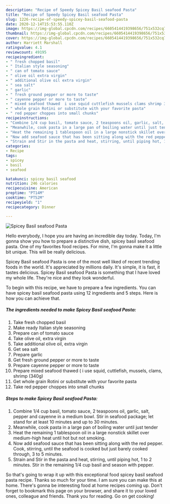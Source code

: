```yaml
---
description: "Recipe of Speedy Spicey Basil seafood Pasta"
title: "Recipe of Speedy Spicey Basil seafood Pasta"
slug: 1226-recipe-of-speedy-spicey-basil-seafood-pasta
date: 2020-12-14T15:53:55.110Z
image: https://img-global.cpcdn.com/recipes/6605414419398656/751x532cq70/spicey-basil-seafood-pasta-recipe-main-photo.jpg
thumbnail: https://img-global.cpcdn.com/recipes/6605414419398656/751x532cq70/spicey-basil-seafood-pasta-recipe-main-photo.jpg
cover: https://img-global.cpcdn.com/recipes/6605414419398656/751x532cq70/spicey-basil-seafood-pasta-recipe-main-photo.jpg
author: Harriett Marshall
ratingvalue: 4.1
reviewcount: 49195
recipeingredient:
- " fresh chopped basil"
- " Italian style seasoning"
- " can of tomato sauce"
- " olive oil extra virgin"
- " additional olive oil extra virgin"
- " sea salt"
- " garlic"
- " fresh ground pepper or more to taste"
- " cayenne pepper or more to taste"
- " mixed seafood thawed  i use squid cuttlefish mussels clams shrimp 340g"
- " whole grain Rotini or substitute with your favorite pasta"
- " red pepper choppes into small chunks"
recipeinstructions:
- "Combine 1/4 cup basil, tomato sauce, 2 teaspoons oil, garlic, salt, pepper and cayenne in a medium bowl. Stir in seafood package; let stand for at least 10 minutes and up to 30 minutes."
- "Meanwhile, cook pasta in a large pan of boiling water until just tender"
- "Heat the remaining 1 tablespoon oil in a large nonstick skillet over medium-high heat until hot but not smoking."
- "Now add seafood sauce that has been sitting along with the red pepper. Cook, stirring, until the seafood is cooked but just barely cooked through, 3 to 5 minutes."
- "Strain and Stir in the pasta and heat, stirring, until piping hot, 1 to 2 minutes. Stir in the remaining 1/4 cup basil and season with pepper."
categories:
- Recipe
tags:
- spicey
- basil
- seafood

katakunci: spicey basil seafood 
nutrition: 246 calories
recipecuisine: American
preptime: "PT14M"
cooktime: "PT52M"
recipeyield: "1"
recipecategory: Dinner

---
```



![Spicey Basil seafood Pasta](https://img-global.cpcdn.com/recipes/6605414419398656/751x532cq70/spicey-basil-seafood-pasta-recipe-main-photo.jpg)

Hello everybody, I hope you are having an incredible day today. Today, I'm gonna show you how to prepare a distinctive dish, spicey basil seafood pasta. One of my favorites food recipes. For mine, I'm gonna make it a little bit unique. This will be really delicious.

Spicey Basil seafood Pasta is one of the most well liked of recent trending foods in the world. It's appreciated by millions daily. It's simple, it is fast, it tastes delicious. Spicey Basil seafood Pasta is something that I have loved my whole life. They're nice and they look wonderful.




To begin with this recipe, we have to prepare a few ingredients. You can have spicey basil seafood pasta using 12 ingredients and 5 steps. Here is how you can achieve that.

<!--inarticleads1-->

##### The ingredients needed to make Spicey Basil seafood Pasta:

1. Take  fresh chopped basil
1. Make ready  Italian style seasoning
1. Prepare  can of tomato sauce
1. Take  olive oil, extra virgin
1. Take  additional olive oil, extra virgin
1. Get  sea salt
1. Prepare  garlic
1. Get  fresh ground pepper or more to taste
1. Prepare  cayenne pepper or more to taste
1. Prepare  mixed seafood thawed ( i use squid, cuttlefish, mussels, clams, shrimp (340g)
1. Get  whole grain Rotini or substitute with your favorite pasta
1. Take  red pepper choppes into small chunks




<!--inarticleads2-->

##### Steps to make Spicey Basil seafood Pasta:

1. Combine 1/4 cup basil, tomato sauce, 2 teaspoons oil, garlic, salt, pepper and cayenne in a medium bowl. Stir in seafood package; let stand for at least 10 minutes and up to 30 minutes.
1. Meanwhile, cook pasta in a large pan of boiling water until just tender
1. Heat the remaining 1 tablespoon oil in a large nonstick skillet over medium-high heat until hot but not smoking.
1. Now add seafood sauce that has been sitting along with the red pepper. Cook, stirring, until the seafood is cooked but just barely cooked through, 3 to 5 minutes.
1. Strain and Stir in the pasta and heat, stirring, until piping hot, 1 to 2 minutes. Stir in the remaining 1/4 cup basil and season with pepper.




So that's going to wrap it up with this exceptional food spicey basil seafood pasta recipe. Thanks so much for your time. I am sure you can make this at home. There's gonna be interesting food at home recipes coming up. Don't forget to bookmark this page on your browser, and share it to your loved ones, colleague and friends. Thank you for reading. Go on get cooking!
